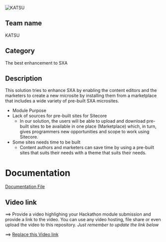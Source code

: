 ![KATSU](https://media1.tenor.com/images/c862016315823b07947d097f99078b54/tenor.gif?itemid=15849113)
## Team name
KATSU

## Category
The best enhancement to SXA

## Description
This solution tries to enhance SXA by enabling the content editors and the marketers to create a new microsite by installing them from a marketplace that includes a wide variety of pre-built SXA microsites.

  - Module Purpose
  - Lack of sources for pre-built sites for Sitecore
    - In our solution, the users will be able to upload and download pre-built sites to be available in one place (Marketplace) which, in turn, gives programmers new opportunities and scope to work using Sitecore.
   - Some sites needs time to be built
	   - Content authors and marketers can save time by using a pre-built sites that suits their needs with a theme that suits their needs.
# Documentation
 [Documentation File](docs/readme.md) 

## Video link
⟹ Provide a video highlighing your Hackathon module submission and provide a link to the video. You can use any video hosting, file share or even upload the video to this repository. _Just remember to update the link below_

⟹ [Replace this Video link](#video-link)
